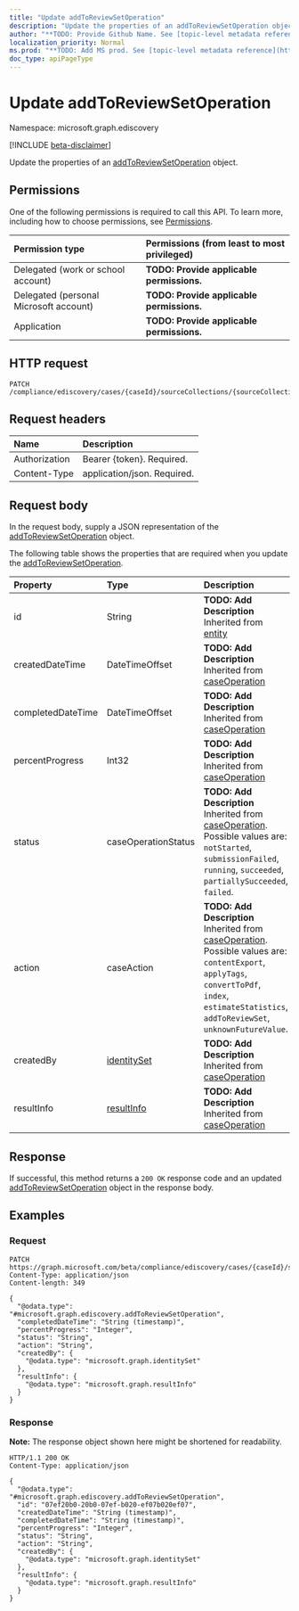 ```yaml
---
title: "Update addToReviewSetOperation"
description: "Update the properties of an addToReviewSetOperation object."
author: "**TODO: Provide Github Name. See [topic-level metadata reference](https://msgo.azurewebsites.net/add/document/guidelines/metadata.html#topic-level-metadata)**"
localization_priority: Normal
ms.prod: "**TODO: Add MS prod. See [topic-level metadata reference](https://msgo.azurewebsites.net/add/document/guidelines/metadata.html#topic-level-metadata)**"
doc_type: apiPageType
---
```


# Update addToReviewSetOperation
Namespace: microsoft.graph.ediscovery

[!INCLUDE [beta-disclaimer](../../includes/beta-disclaimer.md)]

Update the properties of an [addToReviewSetOperation](../resources/ediscovery-addtoreviewsetoperation.md) object.

## Permissions
One of the following permissions is required to call this API. To learn more, including how to choose permissions, see [Permissions](/graph/permissions-reference).

|Permission type|Permissions (from least to most privileged)|
|:---|:---|
|Delegated (work or school account)|**TODO: Provide applicable permissions.**|
|Delegated (personal Microsoft account)|**TODO: Provide applicable permissions.**|
|Application|**TODO: Provide applicable permissions.**|

## HTTP request

<!-- {
  "blockType": "ignored"
}
-->
``` http
PATCH /compliance/ediscovery/cases/{caseId}/sourceCollections/{sourceCollectionId}/addToReviewSetOperation
```

## Request headers
|Name|Description|
|:---|:---|
|Authorization|Bearer {token}. Required.|
|Content-Type|application/json. Required.|

## Request body
In the request body, supply a JSON representation of the [addToReviewSetOperation](../resources/ediscovery-addtoreviewsetoperation.md) object.

The following table shows the properties that are required when you update the [addToReviewSetOperation](../resources/ediscovery-addtoreviewsetoperation.md).

|Property|Type|Description|
|:---|:---|:---|
|id|String|**TODO: Add Description** Inherited from [entity](../resources/ediscovery-entity.md)|
|createdDateTime|DateTimeOffset|**TODO: Add Description** Inherited from [caseOperation](../resources/ediscovery-caseoperation.md)|
|completedDateTime|DateTimeOffset|**TODO: Add Description** Inherited from [caseOperation](../resources/ediscovery-caseoperation.md)|
|percentProgress|Int32|**TODO: Add Description** Inherited from [caseOperation](../resources/ediscovery-caseoperation.md)|
|status|caseOperationStatus|**TODO: Add Description** Inherited from [caseOperation](../resources/ediscovery-caseoperation.md). Possible values are: `notStarted`, `submissionFailed`, `running`, `succeeded`, `partiallySucceeded`, `failed`.|
|action|caseAction|**TODO: Add Description** Inherited from [caseOperation](../resources/ediscovery-caseoperation.md). Possible values are: `contentExport`, `applyTags`, `convertToPdf`, `index`, `estimateStatistics`, `addToReviewSet`, `unknownFutureValue`.|
|createdBy|[identitySet](../resources/ediscovery-identityset.md)|**TODO: Add Description** Inherited from [caseOperation](../resources/ediscovery-caseoperation.md)|
|resultInfo|[resultInfo](../resources/ediscovery-resultinfo.md)|**TODO: Add Description** Inherited from [caseOperation](../resources/ediscovery-caseoperation.md)|



## Response

If successful, this method returns a `200 OK` response code and an updated [addToReviewSetOperation](../resources/ediscovery-addtoreviewsetoperation.md) object in the response body.

## Examples

### Request
<!-- {
  "blockType": "request",
  "name": "update_addtoreviewsetoperation"
}
-->
``` http
PATCH https://graph.microsoft.com/beta/compliance/ediscovery/cases/{caseId}/sourceCollections/{sourceCollectionId}/addToReviewSetOperation
Content-Type: application/json
Content-length: 349

{
  "@odata.type": "#microsoft.graph.ediscovery.addToReviewSetOperation",
  "completedDateTime": "String (timestamp)",
  "percentProgress": "Integer",
  "status": "String",
  "action": "String",
  "createdBy": {
    "@odata.type": "microsoft.graph.identitySet"
  },
  "resultInfo": {
    "@odata.type": "microsoft.graph.resultInfo"
  }
}
```


### Response
**Note:** The response object shown here might be shortened for readability.
<!-- {
  "blockType": "response",
  "truncated": true
}
-->
``` http
HTTP/1.1 200 OK
Content-Type: application/json

{
  "@odata.type": "#microsoft.graph.ediscovery.addToReviewSetOperation",
  "id": "07ef20b0-20b0-07ef-b020-ef07b020ef07",
  "createdDateTime": "String (timestamp)",
  "completedDateTime": "String (timestamp)",
  "percentProgress": "Integer",
  "status": "String",
  "action": "String",
  "createdBy": {
    "@odata.type": "microsoft.graph.identitySet"
  },
  "resultInfo": {
    "@odata.type": "microsoft.graph.resultInfo"
  }
}
```

